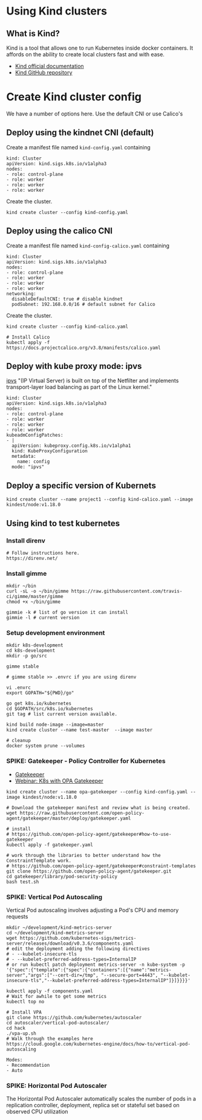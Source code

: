 # Using Kind clusters

## What is Kind?

Kind is a tool that allows one to run Kubernetes inside docker containers. It affords on the ability to create local clusters fast and with ease.

- [Kind official documentation](https://kind.sigs.k8s.io/)
- [Kind GitHub repository](https://github.com/kubernetes-sigs/kind)


# Create Kind cluster config

We have a number of options here. Use the default CNI or use Calico's

## Deploy using the kindnet CNI (default)

Create a manifest file named `kind-config.yaml` containing

```
kind: Cluster
apiVersion: kind.sigs.k8s.io/v1alpha3
nodes:
- role: control-plane
- role: worker
- role: worker
- role: worker
```

Create the cluster.

```
kind create cluster --config kind-config.yaml
```

## Deploy using the calico CNI

Create a manifest file named `kind-config-calico.yaml` containing

```
kind: Cluster
apiVersion: kind.sigs.k8s.io/v1alpha3
nodes:
- role: control-plane
- role: worker
- role: worker
- role: worker
networking:
  disableDefaultCNI: true # disable kindnet
  podSubnet: 192.168.0.0/16 # default subnet for Calico
```

Create the cluster.

```
kind create cluster --config kind-calico.yaml

# Install Calico 
kubectl apply -f https://docs.projectcalico.org/v3.8/manifests/calico.yaml
```

## Deploy with kube proxy mode: ipvs

[ipvs](https://kubernetes.io/blog/2018/07/09/ipvs-based-in-cluster-load-balancing-deep-dive/) "(IP Virtual Server) is built on top of the Netfilter and implements transport-layer load balancing as part of the Linux kernel."

```
kind: Cluster
apiVersion: kind.sigs.k8s.io/v1alpha3
nodes:
- role: control-plane
- role: worker
- role: worker
- role: worker
kubeadmConfigPatches:
- |
  apiVersion: kubeproxy.config.k8s.io/v1alpha1
  kind: KubeProxyConfiguration
  metadata:
    name: config
  mode: "ipvs"
``` 

## Deploy a specific version of Kubernets

```
kind create cluster --name project1 --config kind-calico.yaml --image kindest/node:v1.18.0
```

## Using kind to test kubernetes

### Install direnv  

```
# Follow instructions here. 
https://direnv.net/
```

### Install gimme

```
mkdir ~/bin
curl -sL -o ~/bin/gimme https://raw.githubusercontent.com/travis-ci/gimme/master/gimme
chmod +x ~/bin/gimme

gimmie -k # list of go version it can install
gimmie -l # current version
```

### Setup development environment

```
mkdir k8s-development
cd k8s-development
mkdir -p go/src

gimme stable

# gimme stable >> .envrc if you are using direnv

vi .envrc
export GOPATH="${PWD}/go"

go get k8s.io/kubernetes
cd $GOPATH/src/k8s.io/kubernetes
git tag # list current version available.

kind build node-image --image=master
kind create cluster --name test-master  --image master

# cleanup
docker system prune --volumes 

```

### SPIKE: Gatekeeper - Policy Controller for Kubernetes

- [Gatekeeper](https://github.com/open-policy-agent/gatekeeper)
- [Webinar: K8s with OPA Gatekeeper](https://www.youtube.com/watch?v=v4wJE3I8BYM)

```
kind create cluster --name opa-gatekeeper --config kind-config.yaml --image kindest/node:v1.18.0

# Download the gatekeeper manifest and review what is being created.
wget https://raw.githubusercontent.com/open-policy-agent/gatekeeper/master/deploy/gatekeeper.yaml

# install
# https://github.com/open-policy-agent/gatekeeper#how-to-use-gatekeeper
kubectl apply -f gatekeeper.yaml

# work through the libraries to better understand how the ConstraintTemplate work.
# https://github.com/open-policy-agent/gatekeeper#constraint-templates
git clone https://github.com/open-policy-agent/gatekeeper.git
cd gatekeeper/library/pod-security-policy
bash test.sh

```

### SPIKE: Vertical Pod Autoscaling

Vertical Pod autoscaling involves adjusting a Pod's CPU and memory requests

```
mkdir ~/development/kind-metrics-server
cd ~/development/kind-metrics-server
wget https://github.com/kubernetes-sigs/metrics-server/releases/download/v0.3.6/components.yaml
# edit the deployment adding the following directives
# - --kubelet-insecure-tls
# - --kubelet-preferred-address-types=InternalIP
# or run kubectl patch deployment metrics-server -n kube-system -p '{"spec":{"template":{"spec":{"containers":[{"name":"metrics-server","args":["--cert-dir=/tmp", "--secure-port=4443", "--kubelet-insecure-tls","--kubelet-preferred-address-types=InternalIP"]}]}}}}'

kubectl apply -f components.yaml
# Wait for awhile to get some metrics
kubectl top no

# Install VPA
git clone https://github.com/kubernetes/autoscaler
cd autoscaler/vertical-pod-autoscaler/
cd hack
./vpa-up.sh
# Walk through the examples here
https://cloud.google.com/kubernetes-engine/docs/how-to/vertical-pod-autoscaling

Modes:
- Recommendation 
- Auto

```

### SPIKE: Horizontal Pod Autoscaler

The Horizontal Pod Autoscaler automatically scales the number of pods in a replication controller, deployment, replica set or stateful set based on observed CPU utilization 

